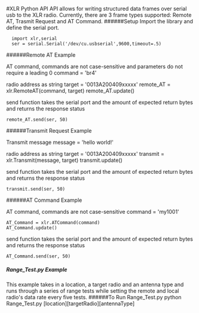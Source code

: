 #XLR Python API
API allows for writing structured data frames over serial usb to the XLR radio. 
Currently, there are 3 frame types supported: Remote AT, Trasmit Request and AT Command. 
######Setup
Import the library and define the serial port.

      import xlr,serial
      ser = serial.Serial('/dev/cu.usbserial',9600,timeout=.5)

######Remote AT Example
  
AT command, commands are not case-sensitive and parameters do not require a leading 0
      command = 'br4'  
    
radio address as string
    target = '0013A200409xxxxx' 
    remote_AT = xlr.RemoteAT(command, target)
    remote_AT.update()
    
send function takes the serial port and the amount of expected return bytes  and returns the response status
    
    remote_AT.send(ser, 50)  

######Transmit Request Example
   
Transmit message
    message = 'hello world!'  
    
radio address as string
    target = '0013A200409xxxxx' 
    transmit = xlr.Transmit(message, target)
    transmit.update()
    
send function takes the serial port and the amount of expected return bytes  and returns the response status
    
    transmit.send(ser, 50) 
   
######AT Command Example 

AT command, commands are not case-sensitive
    command = 'my1001'
    
    AT_Command = xlr.ATCommand(command)
    AT_Command.update()
    
send function takes the serial port and the amount of expected return bytes  and returns the response status
    
    AT_Command.send(ser, 50)
   
##### Range_Test.py Example
This example takes in a location, a target radio and an antenna type and runs through a series of range tests while setting the remote and local radio's data rate every five tests. 
######To Run Range_Test.py 
    python Range_Test.py [location][targetRadio][antennaType]
